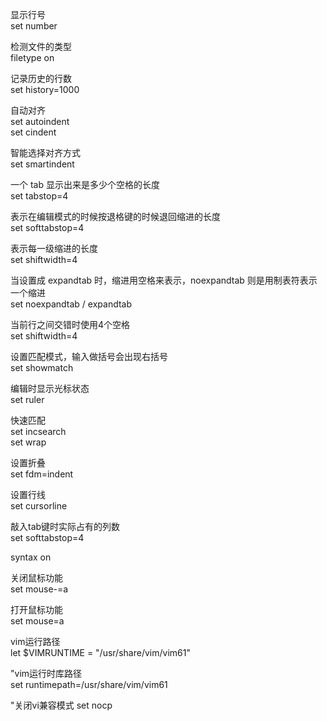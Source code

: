 显示行号  
set number

检测文件的类型  
filetype on

记录历史的行数  
set history=1000

自动对齐  
set autoindent       
set cindent

智能选择对齐方式                                                                 
set smartindent                                                                 

一个 tab 显示出来是多少个空格的长度  
set tabstop=4

表示在编辑模式的时候按退格键的时候退回缩进的长度  
set softtabstop=4

表示每一级缩进的长度  
set shiftwidth=4

当设置成 expandtab 时，缩进用空格来表示，noexpandtab 则是用制表符表示一个缩进  
set noexpandtab / expandtab

当前行之间交错时使用4个空格                                                          
set shiftwidth=4

设置匹配模式，输入做括号会出现右括号                                                
set showmatch

编辑时显示光标状态                                                               
set ruler

快速匹配  
set incsearch                                                                                        
set wrap

设置折叠   
set fdm=indent

设置行线  
set cursorline

敲入tab键时实际占有的列数  
set softtabstop=4  

syntax on

关闭鼠标功能  
set mouse-=a  

打开鼠标功能  
set mouse=a 

vim运行路径  
let $VIMRUNTIME = "/usr/share/vim/vim61"

"vim运行时库路径  
set runtimepath=/usr/share/vim/vim61

"关闭vi兼容模式
set nocp